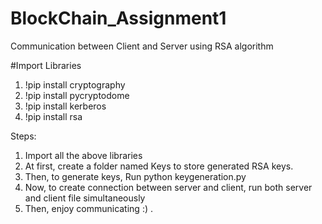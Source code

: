 # BlockChain_Assignment1

Communication between Client and Server using RSA algorithm

#Import Libraries

1. !pip install cryptography
2. !pip install pycryptodome
3. !pip install kerberos
4. !pip install rsa

Steps:
1. Import all the above libraries
2. At first, create a folder named Keys to store generated RSA keys.
3. Then, to generate keys, Run python keygeneration.py
4. Now, to create connection between server and client, run both server and client file simultaneously
5. Then, enjoy communicating :) .
